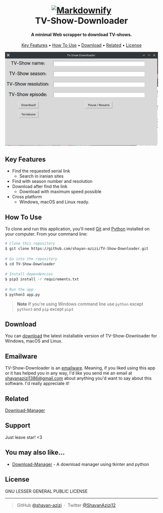 <!-- # TV-Show-Downloader
I was a little lazy in downloading the series I wanted. So I made it automatic.

## How to use
- Download or clone the project
- Go to the project folder and type `pip install -r requirements.txt`
- Then add your download path in config.json
- Type `python3 main.py` in command line and run the project
- Enjoy! -->


<h1 align="center">
  <br>
  <a href="https://github.com/shayan-azizi/tv-show-downloader"><img src="https://freeiconshop.com/wp-content/uploads/edd/download-flat.png" alt="Markdownify" width="200"></a>
  <br>
  TV-Show-Downloader
  <br>
</h1>

<h4 align="center">A minimal Web scrapper to download TV-shows.</h4>

<p align="center">
  <a href="#key-features">Key Features</a> •
  <a href="#how-to-use">How To Use</a> •
  <a href="#download">Download</a> •
  <a href="#related">Related</a> •
  <a href="#license">License</a>
</p>

![screenshot](assets/screen-shot.png)

## Key Features

* Find the requested serial link 
  - Search in iranian sites
* Find with season number and resolution
* Download after find the link
  - Download with maximum speed possible
* Cross platform
  - Windows, macOS and Linux ready.

## How To Use

To clone and run this application, you'll need [Git](https://git-scm.com) and [Python](https://python.org/downloads)  installed on your computer. From your command line:

```bash
# Clone this repository
$ git clone https://github.com/shayan-azizi/TV-Show-Downloader.git

# Go into the repository
$ cd TV-Show-Downloader

# Install dependencies
$ pip3 install -r requirements.txt

# Run the app
$ python3 app.py
```

> **Note**
> If you're using Windows command line use `python` except `python3` and `pip` except `pip3`


## Download

You can [download](https://github.com/shayan-azizi/TV-Show-Downloader/archive/refs/heads/main.zip) the latest installable version of TV-Show-Downloader for Windows, macOS and Linux.

## Emailware

TV-Show-Downloader is an [emailware](https://en.wiktionary.org/wiki/emailware). Meaning, if you liked using this app or it has helped you in any way, I'd like you send me an email at <shayanazizi1386@gmail.com> about anything you'd want to say about this software. I'd really appreciate it!

## Related

[Download-Manager](https://github.com/hooman734/Download-Manager)
## Support

Just leave star! <3

## You may also like...

- [Download-Manager](https://github.com/hooman734/Download-Manager) - A download manager using tkinter and python


## License

GNU LESSER GENERAL PUBLIC LICENSE


---

> GitHub [@shayan-azizi](https://github.com/shayan-azizi) &nbsp;&middot;&nbsp;
> Twitter [@ShayanAzizi12](https://twitter.com/ShayanAzizi12)

